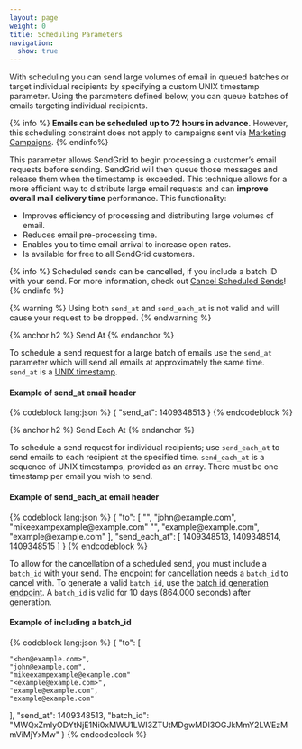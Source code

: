 ```yaml
---
layout: page
weight: 0
title: Scheduling Parameters
navigation:
  show: true
---
```


With scheduling you can send large volumes of email in queued batches or target individual recipients by specifying a custom UNIX timestamp parameter.
Using the parameters defined below, you can queue batches of emails targeting individual recipients.

{% info %}
**Emails can be scheduled up to 72 hours in advance.** However, this scheduling constraint does not apply to campaigns sent via [Marketing Campaigns]({{root_url}}/User_Guide/Marketing_Campaigns/index.html).
{% endinfo%}

This parameter allows SendGrid to begin processing a customer’s email requests before sending. SendGrid will then queue those messages and release
them when the timestamp is exceeded. This technique allows for a more efficient way to distribute large email requests and can **improve overall mail delivery time**
performance. This functionality:

* Improves efficiency of processing and distributing large volumes of email.
* Reduces email pre-processing time.
* Enables you to time email arrival to increase open rates.
* Is available for free to all SendGrid customers.

{% info %}
Scheduled sends can be cancelled, if you include a batch ID with your send. For more information, check out [Cancel Scheduled Sends]({{root_url}}/API_Reference/Web_API_v3/cancel_schedule_send.html)!
{% endinfo %}

{% warning %}
Using both `send_at` and `send_each_at` is not valid and will cause your request to be dropped.
{% endwarning %}

{% anchor h2 %}
Send At
{% endanchor %}

To schedule a send request for a large batch of emails use the `send_at` parameter which will send all emails at approximately the same time. `send_at` is a [UNIX timestamp](https://en.wikipedia.org/wiki/Unix_time).

<h4>Example of send_at email header</h4>
{% codeblock lang:json %}
{
  "send_at": 1409348513
}
{% endcodeblock %}

{% anchor h2 %}
Send Each At
{% endanchor %}

To schedule a send request for individual recipients; use `send_each_at` to send emails to each recipient at the specified time. `send_each_at` is a sequence of UNIX timestamps, provided as an array. There must be one timestamp per email you wish to send.

<h4>Example of send_each_at email header</h4>
{% codeblock lang:json %}
{
  "to": [
    "<ben@example.com>",
    "john@example.com",
    "mikeexampexample@example.com"
    "<example@example.com>",
    "example@example.com",
    "example@example.com"
  ],
  "send_each_at": [
    1409348513,
    1409348514,
    1409348515
  ]
}
{% endcodeblock %}

To allow for the cancellation of a scheduled send, you must include a `batch_id` with your send. The endpoint for cancellation needs a `batch_id` to cancel with. To generate a valid `batch_id`, use the [batch id generation endpoint]({{root_url}}/API_Reference/Web_API_v3/cancel_scheduled_send.html#Cancel-Scheduled-Sends). A `batch_id` is valid for 10 days (864,000 seconds) after generation.

<h4>Example of including a batch_id</h4>
{% codeblock lang:json %}
{
  "to": [

    "<ben@example.com>",
    "john@example.com",
    "mikeexampexample@example.com"
    "<example@example.com>",
    "example@example.com",
    "example@example.com"
  ],
  "send_at": 1409348513,
  "batch_id": "MWQxZmIyODYtNjE1Ni0xMWU1LWI3ZTUtMDgwMDI3OGJkMmY2LWEzMmViMjYxMw"
}
{% endcodeblock %}
